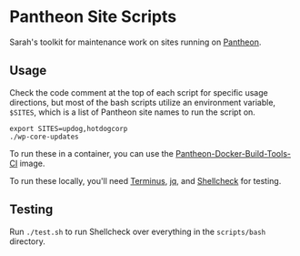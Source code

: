 # Pantheon Site Scripts

Sarah's toolkit for maintenance work on sites running on [Pantheon](https://pantheon.io).

## Usage

Check the code comment at the top of each script for specific usage directions, but most of the bash scripts utilize an environment variable, `$SITES`, which is a list of Pantheon site names to run the script on.

```
export SITES=updog,hotdogcorp
./wp-core-updates
```

To run these in a container, you can use the [Pantheon-Docker-Build-Tools-CI](https://github.com/pantheon-systems/docker-build-tools-ci) image. 

To run these locally, you'll need [Terminus](https://pantheon.io/docs/terminus/), [jq](https://stedolan.github.io/jq/download/), and [Shellcheck](https://github.com/koalaman/shellcheck) for testing.

## Testing

Run `./test.sh` to run Shellcheck over everything in the `scripts/bash` directory. 
